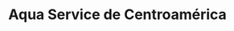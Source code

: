 ---
title: "Aqua Service de Centroamérica"
url: /turrucares/aqua-service-de-centroamerica/
shop: agua
---